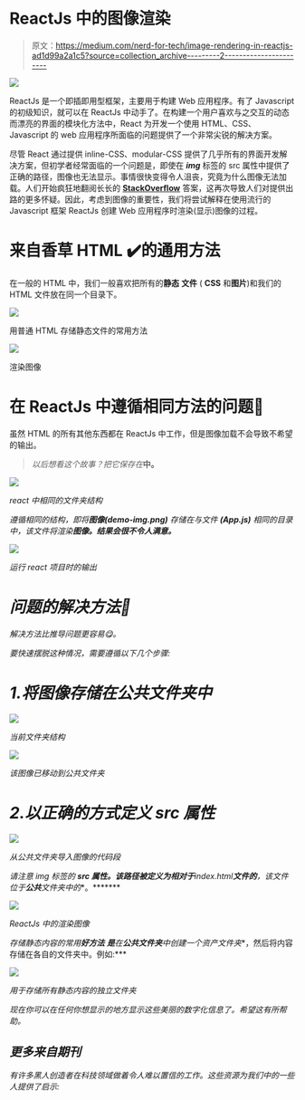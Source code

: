 # ReactJs 中的图像渲染

> 原文：<https://medium.com/nerd-for-tech/image-rendering-in-reactjs-ad1d99a2a1c5?source=collection_archive---------2----------------------->

![](img/0f989a9b01b3107b6a88729f5b88aa12.png)

ReactJs 是一个即插即用型框架，主要用于构建 Web 应用程序。有了 Javascript 的初级知识，就可以在 ReactJs 中动手了。在构建一个用户喜欢与之交互的动态而漂亮的界面的模块化方法中，React 为开发一个使用 HTML、CSS、Javascript 的 web 应用程序所面临的问题提供了一个非常尖锐的解决方案。

尽管 React 通过提供 inline-CSS、modular-CSS 提供了几乎所有的界面开发解决方案，但初学者经常面临的一个问题是，即使在 ***img*** 标签的 src 属性中提供了正确的路径，图像也无法显示。事情很快变得令人沮丧，究竟为什么图像无法加载。人们开始疯狂地翻阅长长的 [**StackOverflow**](https://stackoverflow.com/) 答案，这再次导致人们对提供出路的更多怀疑。因此，考虑到图像的重要性，我们将尝试解释在使用流行的 Javascript 框架 ReactJs 创建 Web 应用程序时渲染(显示)图像的过程。

# 来自香草 HTML ✔️的通用方法

在一般的 HTML 中，我们一般喜欢把所有的**静态** **文件** ( **CSS** 和**图片**)和我们的 HTML 文件放在同一个目录下。

![](img/48c336302ae5c849d049d72be420cb9d.png)

用普通 HTML 存储静态文件的常用方法

![](img/a52707a9df9a17a325d6c26ffeb941a7.png)

渲染图像

# 在 ReactJs 中遵循相同方法的问题🚩

虽然 HTML 的所有其他东西都在 ReactJs 中工作，但是图像加载不会导致不希望的输出。

> *以后想看这个故事？把它保存在*[](https://usejournal.com/?utm_source=medium.com&utm_medium=blog&utm_campaign=noteworthy&utm_content=eid7)**中。**

*![](img/a77c24dcccdc5ad6cc768ccc992c3721.png)*

*react 中相同的文件夹结构*

*遵循相同的结构，即将**图像(demo-img.png)** 存储在与文件 **(App.js)** 相同的目录中，该文件将渲染**图像。结果会很不令人满意。***

*![](img/651ad6c512f93a841e4dd0bd175cbf96.png)*

*运行 react 项目时的输出*

# *问题的解决方法🏁*

*解决方法比推导问题更容易😋。*

*要快速摆脱这种情况，需要遵循以下几个步骤:*

# *1.将图像存储在公共文件夹中*

*![](img/a11908da970dc28f6614781899a05f89.png)*

*当前文件夹结构*

*![](img/e9ab73d64ff13b008a4bbf6c1dffcaa0.png)*

*该图像已移动到公共文件夹*

# *2.以正确的方式定义 src 属性*

*![](img/64330c4633143db5472bdf25158ee28c.png)*

*从公共文件夹导入图像的代码段*

*请注意 img 标签的 **src 属性。该路径被定义为相对于**index.html**文件的**，该文件位于**公共**文件夹中的**。*******

*![](img/b73118639a87c146321873e77ab4fbff.png)*

*ReactJs 中的渲染图像*

*存储静态内容的常用**好方法** **是**在**公共文件夹**中创建一个资产文件夹**，然后将内容存储在各自的文件夹中。例如:***

*![](img/3348e362f63eef534aae1f378f165919.png)*

*用于存储所有静态内容的独立文件夹*

*现在你可以在任何你想显示的地方显示这些美丽的数字化信息了。希望这有所帮助。*

## *更多来自期刊*

*有许多黑人创造者在科技领域做着令人难以置信的工作。这些资源为我们中的一些人提供了启示:*